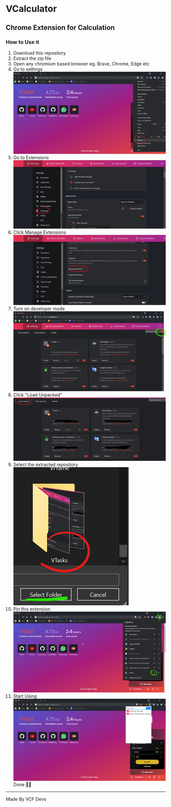 # VCalculator
## Chrome Extension for Calculation

### How to Use it
1. Download this repository
2. Extract the zip file
3. Open any chromium based browser eg. Brave, Chrome, Edge etc
4. Go to settings
![](images/4.png)
5. Go to Extensions
![](images/5.png)
5. Click Manage Extensions
![](images/6.png)
6. Turn on developer mode
![](images/7.png)
7. Click "Load Unpacked"
![](images/8.png)
8. Select the extracted repository 
![](images/9.png)
9. Pin this extension
![](images/10.png)
10. Start Using
![](images/11.png)
Done 👍🏻

***
Made By VCF Devs
